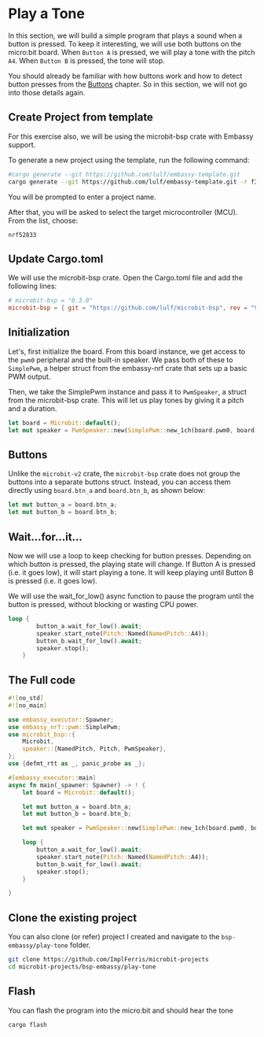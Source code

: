# Play a Tone

In this section, we will build a simple program that plays a sound when a button is pressed. To keep it interesting, we will use both buttons on the micro:bit board. When `Button A` is pressed, we will play a tone with the pitch `A4`. When `Button B` is pressed, the tone will stop. 

You should already be familiar with how buttons work and how to detect button presses from the [Buttons](../smiley-buttons/index.md) chapter. So in this section, we will not go into those details again.


## Create Project from template
For this exercise also, we will be using the microbit-bsp crate with Embassy support.

To generate a new project using the template, run the following command:

```sh
#cargo generate --git https://github.com/lulf/embassy-template.git
cargo generate --git https://github.com/lulf/embassy-template.git -r f3179dc
```

You will be prompted to enter a project name. 

After that, you will be asked to select the target microcontroller (MCU). From the list, choose:
```
nrf52833
```

## Update Cargo.toml

We will use the microbit-bsp crate. Open the Cargo.toml file and add the following lines:

```toml
# microbit-bsp = "0.3.0"
microbit-bsp = { git = "https://github.com/lulf/microbit-bsp", rev = "9c7d52e" }
```


## Initialization

Let's, first initialize the board. From this board instance, we get access to the `pwm0` peripheral and the built-in speaker. We pass both of these to `SimplePwm`, a helper struct from the embassy-nrf crate that sets up a basic PWM output.

Then, we take the SimplePwm instance and pass it to `PwmSpeaker`, a struct from the microbit-bsp crate. This will let us play tones by giving it a pitch and a duration.

```rust
let board = Microbit::default();
let mut speaker = PwmSpeaker::new(SimplePwm::new_1ch(board.pwm0, board.speaker));
```

## Buttons

Unlike the `microbit-v2` crate, the `microbit-bsp` crate does not group the buttons into a separate buttons struct. Instead, you can access them directly using `board.btn_a` and `board.btn_b`, as shown below:

```rust
let mut button_a = board.btn_a;
let mut button_b = board.btn_b;
```


## Wait...for...it...

Now we will use a loop to keep checking for button presses. Depending on which button is pressed, the playing state will change. If Button A is pressed (i.e. it goes low), it will start playing a tone. It will keep playing until Button B is pressed (i.e. it goes low). 

We will use the wait_for_low() async function to pause the program until the button is pressed, without blocking or wasting CPU power.

```rust
loop {
        button_a.wait_for_low().await;
        speaker.start_note(Pitch::Named(NamedPitch::A4));
        button_b.wait_for_low().await;
        speaker.stop();
    }
```

## The Full code

```rust
#![no_std]
#![no_main]

use embassy_executor::Spawner;
use embassy_nrf::pwm::SimplePwm;
use microbit_bsp::{
    Microbit,
    speaker::{NamedPitch, Pitch, PwmSpeaker},
};
use {defmt_rtt as _, panic_probe as _};

#[embassy_executor::main]
async fn main(_spawner: Spawner) -> ! {
    let board = Microbit::default();

    let mut button_a = board.btn_a;
    let mut button_b = board.btn_b;

    let mut speaker = PwmSpeaker::new(SimplePwm::new_1ch(board.pwm0, board.speaker));

    loop {
        button_a.wait_for_low().await;
        speaker.start_note(Pitch::Named(NamedPitch::A4));
        button_b.wait_for_low().await;
        speaker.stop();
    }

}
```

## Clone the existing project
You can also clone (or refer) project I created and navigate to the `bsp-embassy/play-tone` folder.

```sh
git clone https://github.com/ImplFerris/microbit-projects
cd microbit-projects/bsp-embassy/play-tone
```

## Flash

You can flash the program into the micro:bit and should hear the tone

```sh
cargo flash
```
